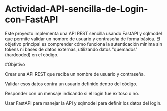 # Actividad-API-sencilla-de-Login-con-FastAPI


Este proyecto implementa una API REST sencilla usando FastAPI y sqlmodel que permite validar un nombre de usuario y contraseña de forma básica. El objetivo principal es comprender cómo funciona la autenticación mínima sin tokens ni bases de datos externas, utilizando datos "quemados" (hardcoded) en el código.


#Objetivo

Crear una API REST que reciba un nombre de usuario y contraseña.

Validar esos datos contra un usuario definido dentro del código.

Responder con un mensaje indicando si el login fue exitoso o no.

Usar FastAPI para manejar la API y sqlmodel para definir los datos del login.


